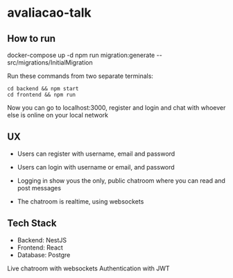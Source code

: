 # avaliacao-talk

## How to run

docker-compose up -d
npm run migration:generate -- src/migrations/InitialMigration

Run these commands from two separate terminals:
```
cd backend && npm start
cd frontend && npm run
```

Now you can go to localhost:3000, register and login and chat with whoever else is online on your local network

## UX

- Users can register with username, email and password
- Users can login with username or email, and password
- Logging in show yous the only, public chatroom where you can read and post messages

- The chatroom is realtime, using websockets

## Tech Stack

- Backend: NestJS
- Frontend: React
- Database: Postgre

Live chatroom with websockets
Authentication with JWT